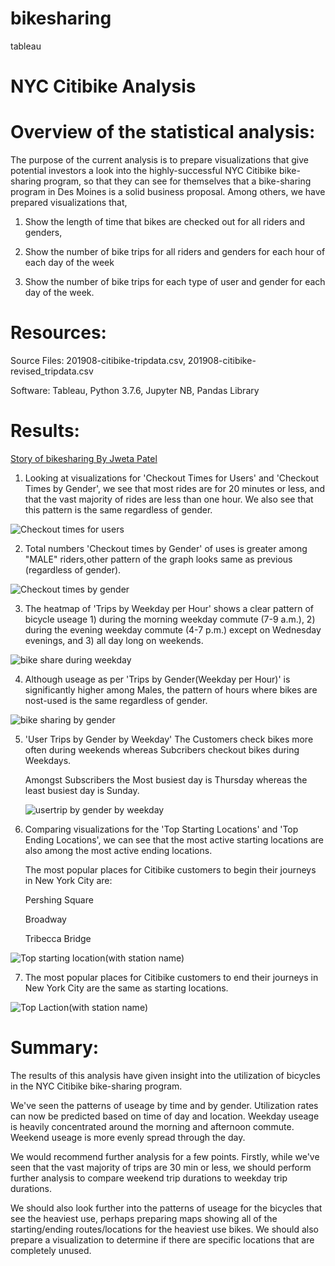 # bikesharing
tableau

# NYC Citibike Analysis




# Overview of the statistical analysis:

The purpose of the current analysis is to prepare visualizations that give potential investors a look into the highly-successful NYC Citibike bike-sharing program, so that they can see for themselves that a bike-sharing program in Des Moines is a solid business proposal. Among others, we have prepared visualizations that,

1) Show the length of time that bikes are checked out for all riders and genders,

2) Show the number of bike trips for all riders and genders for each hour of each day of the week

3) Show the number of bike trips for each type of user and gender for each day of the week.

# Resources:

Source Files: 201908-citibike-tripdata.csv, 201908-citibike-revised_tripdata.csv

Software: Tableau, Python 3.7.6, Jupyter NB, Pandas Library

# Results:

[Story of bikesharing By Jweta Patel](https://public.tableau.com/app/profile/jweta.patel/viz/NewYork_Citibike/NewYorkCitibike-Story)

1. Looking at visualizations for 'Checkout Times for Users' and 'Checkout Times by Gender', we see that most rides are for 20 minutes or less, and that the vast majority of rides are less than one hour. We also see that this pattern is the same regardless of gender.

![Checkout times for users](https://user-images.githubusercontent.com/96400887/180027197-bf48a960-235f-4254-a4a0-d1085685a9d3.png)

2. Total numbers 'Checkout times by Gender' of uses is greater among "MALE" riders,other pattern of the graph looks same as previous (regardless of gender).

![Checkout times by gender](https://user-images.githubusercontent.com/96400887/180030795-23fc5f5d-3ff6-4439-806e-76943c632fb9.png)

3. The heatmap of 'Trips by Weekday per Hour' shows a clear pattern of bicycle useage 1) during the morning weekday commute (7-9 a.m.), 2) during the evening weekday commute (4-7 p.m.) except on Wednesday evenings, and 3) all day long on weekends.

![bike share during weekday](https://user-images.githubusercontent.com/96400887/180031521-f74fb062-8309-46f8-81dc-314b5386c925.png)

4. Although useage as per 'Trips by Gender(Weekday per Hour)' is significantly higher among Males, the pattern of hours where bikes are nost-used is the same regardless of gender.

![bike sharing by gender](https://user-images.githubusercontent.com/96400887/180031733-8917d2c8-c267-48d0-b339-860b097a8ee4.png)

5. 'User Trips by Gender by Weekday' The Customers check bikes more often during weekends whereas Subcribers checkout bikes during Weekdays.
 
   Amongst Subscribers the Most busiest day is Thursday whereas the least busiest day is Sunday.

 
   ![usertrip by gender by weekday](https://user-images.githubusercontent.com/96400887/180031970-8d3d9404-7c6f-4527-bd16-4fe36eaff275.png)
 
 6. Comparing visualizations for the 'Top Starting Locations' and 'Top Ending Locations', we can see that the most active starting locations are also among the most active ending locations.
 
    The most popular places for Citibike customers to begin their journeys in New York City are:

    Pershing Square
    
    Broadway
    
    Tribecca Bridge
    
 ![Top starting location(with station name)](https://user-images.githubusercontent.com/96400887/180032698-92b53dce-b6fe-4e0f-8f8a-81b2537150b2.png)
 
 7. The most popular places for Citibike customers to end their journeys in New York City are the same as starting locations.
 
 ![Top Laction(with station name)](https://user-images.githubusercontent.com/96400887/180032733-c116a490-e1ec-4c64-b913-ff88e3e9d8bc.png)
 
 
 # Summary:
 
 The results of this analysis have given insight into the utilization of bicycles in the NYC Citibike bike-sharing program. 
 
 We've seen the patterns of useage by time and by gender. Utilization rates can now be predicted based on time of day and location. 
 Weekday useage is heavily concentrated around the morning and afternoon commute. Weekend useage is more evenly spread through the day. 
 
 We would recommend further analysis for a few points. Firstly, while we've seen that the vast majority of trips are 30 min or less, we should perform further analysis to compare weekend trip durations to weekday trip durations. 
 
 We should also look further into the patterns of useage for the bicycles that see the heaviest use, perhaps preparing maps showing all of the starting/ending routes/locations for the heaviest use bikes. We should also prepare a visualization to determine if there are specific locations that are completely unused.
 
 


 
 
   

   
   










